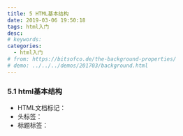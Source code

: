 ```yaml
---
title: 5 HTML基本结构
date: 2019-03-06 19:50:18
tags: html入门
desc: 
# keywords: 
categories:
  - html入门
# from: https://bitsofco.de/the-background-properties/
# demo: ../../../demos/201703/background.html
---
```


<a name="188dab1b"></a>
### 5.1 html基本结构
- HTML文档标记：<html>
- 头标签：<head>
- 标题标签：<title>
- 页面元信息：<meta>,一般设置为utf-8
- 主题标记：<body>

```html
<!DOCTYPE html>
<html>
<head>
<meta charset="UTF-8">
<title>Document</title>
</head>
<body>
</body>
</html>
```

<a name="cc34e3eb"></a>
### 5.2 HTML文档的后缀名
> .html与.htm均是静态网页后缀名，网页文件没有区别与区分，html与htm后缀网页后缀可以互换，对网页完全没有影响同时也没有区别。可以认为html与htm没有本质区别，唯一区别即多与少一个“L”。


<a name="ce6865bd"></a>
### 5.3 元素语法

- HTML 元素以开始标签起始
- HTML 元素以结束标签终止
- 元素的内容是开始标签与结束标签之间的内容
- 某些 HTML 元素具有空内容（empty content）
- 空元素在开始标签中进行关闭（以开始标签的结束而结束）
- 大多数 HTML 元素可拥有属性

<a name="d80f3319"></a>
### 5.4 嵌套的 HTML 元素
> HTML 文档由嵌套的 HTML 元素构成。大多数 HTML 元素可以嵌套（可以包含其他 HTML 元素）。


<a name="f6a33d1c"></a>
### 5.5 空元素

- 没有内容的 HTML 元素被称为空元素。空元素是在开始标签中关闭的。
- <br> 就是没有关闭标签的空元素（<br> 标签定义换行）。
- 在 XHTML、XML 以及未来版本的 HTML 中，所有元素都必须被关闭。
- 在开始标签中添加斜杠，比如 <br />，是关闭空元素的正确方法，HTML、XHTML 和 XML 都接受这种方式。
- 即使 <br> 在所有浏览器中都是有效的，但使用 <br/> 其实是更长远的保障。

<a name="04a1ebc2"></a>
### 5.6 HTML 标签大小写

- HTML 标签对大小写不敏感：<P> 等同于 <p>。许多网站都使用大写的 HTML 标签。
- PHP中文网使用的是小写标签，因为万维网联盟（W3C）在 HTML 4 中推荐使用小写，而在未来 (X)HTML 版本中强制使用小写。

<a name="464c20d4"></a>
### 5.7 HTML属性
虽然世界上存在一个万能标签div，但是还是需要一些特别的标签去完成一些特别的事情,例如 a标签中href属性 img标签中的src属性。
